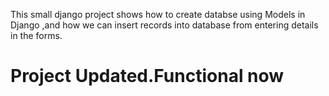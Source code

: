 This small django project shows how to create databse using Models in Django ,and how we can insert records into database from entering details in the forms.
# Project Updated.Functional now 
